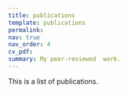 ```yaml
---
title: publications
template: publications
permalink:
nav: true
nav_order: 4
cv_pdf: 
summary: My peer-reviewed  work.
---
```


This is a list of publications. 
